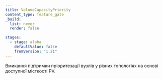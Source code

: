 ```yaml
---
title: VolumeCapacityPriority
content_type: feature_gate
_build:
  list: never
  render: false

stages:
  - stage: alpha 
    defaultValue: false
    fromVersion: "1.21"
---
```

Вмикання підтримки пріоритезації вузлів у різних топологіях на основі доступної місткості PV.

